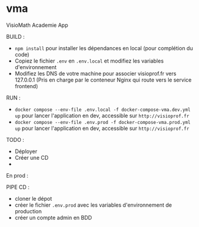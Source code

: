 # vma
VisioMath Academie App

BUILD : 

- `npm install` pour installer les dépendances en local (pour complétion du code)
- Copiez le fichier `.env` en `.env.local` et modifiez les variables d'environnement
- Modifiez les DNS de votre machine pour associer visioprof.fr vers 127.0.0.1 (Pris en charge par le conteneur Nginx qui route vers le service frontend)

RUN : 

- `docker compose --env-file .env.local -f docker-compose-vma.dev.yml up` pour lancer l'application en dev, accessible sur `http://visioprof.fr` 
- `docker compose --env-file .env.prod -f docker-compose-vma.prod.yml up` pour lancer l'application en dev, accessible sur `http://visioprof.fr`


TODO :
- Déployer
- Créer une CD
- 

En prod : 

PIPE CD :

- cloner le dépot
- créer le fichier `.env.prod` avec les variables d'environnement de production
- créer un compte admin en BDD